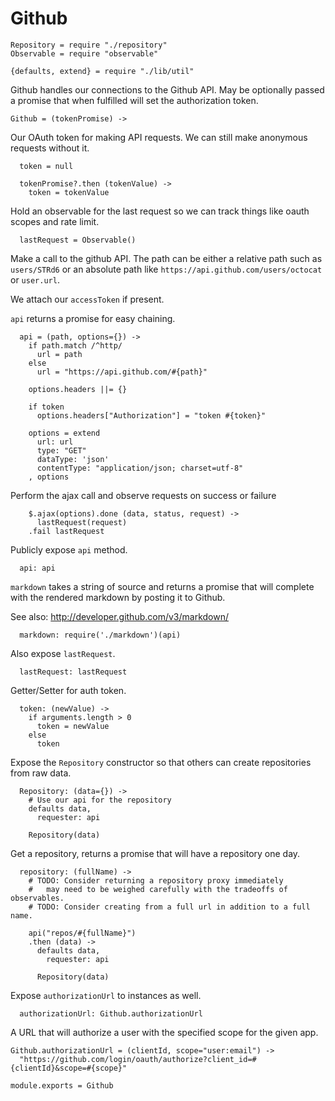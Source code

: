 Github
======

    Repository = require "./repository"
    Observable = require "observable"

    {defaults, extend} = require "./lib/util"

Github handles our connections to the Github API. May be optionally passed a
promise that when fulfilled will set the authorization token.

    Github = (tokenPromise) ->

Our OAuth token for making API requests. We can still make anonymous requests
without it.

      token = null

      tokenPromise?.then (tokenValue) ->
        token = tokenValue

Hold an observable for the last request so we can track things like oauth scopes
and rate limit.

      lastRequest = Observable()

Make a call to the github API. The path can be either a relative path such as
`users/STRd6` or an absolute path like `https://api.github.com/users/octocat` or
`user.url`.

We attach our `accessToken` if present.

`api` returns a promise for easy chaining.

      api = (path, options={}) ->
        if path.match /^http/
          url = path
        else
          url = "https://api.github.com/#{path}"

        options.headers ||= {}

        if token
          options.headers["Authorization"] = "token #{token}"

        options = extend
          url: url
          type: "GET"
          dataType: 'json'
          contentType: "application/json; charset=utf-8"
        , options

Perform the ajax call and observe requests on success or failure

        $.ajax(options).done (data, status, request) ->
          lastRequest(request)
        .fail lastRequest

Publicly expose `api` method.

      api: api

`markdown` takes a string of source and returns a promise that will complete with
the rendered markdown by posting it to Github.

See also: http://developer.github.com/v3/markdown/

      markdown: require('./markdown')(api)

Also expose `lastRequest`.

      lastRequest: lastRequest

Getter/Setter for auth token.

      token: (newValue) ->
        if arguments.length > 0
          token = newValue
        else
          token

Expose the `Repository` constructor so that others can create repositories from
raw data.

      Repository: (data={}) ->
        # Use our api for the repository
        defaults data,
          requester: api

        Repository(data)

Get a repository, returns a promise that will have a repository one day.

      repository: (fullName) ->
        # TODO: Consider returning a repository proxy immediately
        #   may need to be weighed carefully with the tradeoffs of observables.
        # TODO: Consider creating from a full url in addition to a full name.

        api("repos/#{fullName}")
        .then (data) ->
          defaults data,
            requester: api

          Repository(data)

Expose `authorizationUrl` to instances as well.

      authorizationUrl: Github.authorizationUrl

A URL that will authorize a user with the specified scope for the given app.

    Github.authorizationUrl = (clientId, scope="user:email") ->
      "https://github.com/login/oauth/authorize?client_id=#{clientId}&scope=#{scope}"

    module.exports = Github
